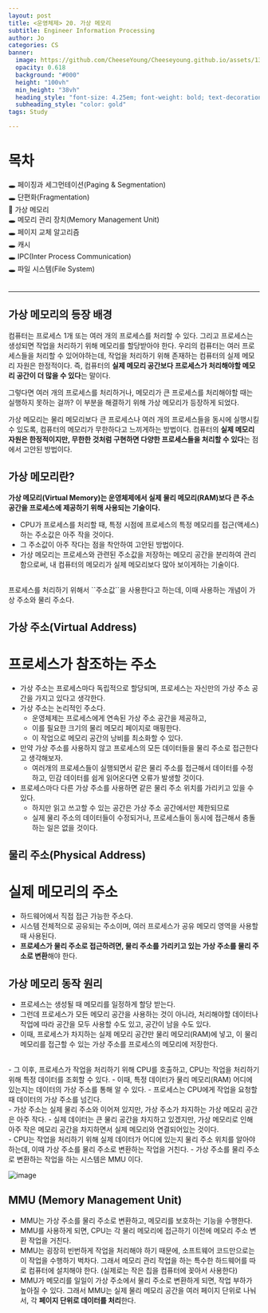 ```yaml
---
layout: post
title: <운영체제> 20. 가상 메모리
subtitle: Engineer Information Processing
author: Jo
categories: CS
banner:
  image: https://github.com/CheeseYoung/Cheeseyoung.github.io/assets/132384527/d063b5d2-d5a3-4c82-84d9-600626b409b8
  opacity: 0.618
  background: "#000"
  height: "100vh"
  min_height: "38vh"
  heading_style: "font-size: 4.25em; font-weight: bold; text-decoration: underline"
  subheading_style: "color: gold"
tags: Study

---
```


# 목차
🕳 페이징과 세그먼테이션(Paging & Segmentation) <br>
🕳 단편화(Fragmentation) <br>
📌 가상 메모리 <br>
🕳 메모리 관리 장치(Memory Management Unit) <br>
🕳 페이지 교체 알고리즘 <br>
🕳 캐시 <br>
🕳 IPC(Inter Process Communication) <br>
🕳 파일 시스템(File System) <br>
<br>
<hr>

## 가상 메모리의 등장 배경
<p>컴퓨터는 프로세스 1개 또는 여러 개의 프로세스를 처리할 수 있다. 그리고 프로세스는 생성되면 작업을 처리하기 위해 메모리를 할당받아야 한다. 
  우리의 컴퓨터는 여러 프로세스들을 처리할 수 있어야하는데, 작업을 처리하기 위해 존재하는 컴퓨터의 실제 메모리 자원은 한정적이다. 
  즉, 컴퓨터의 <b>실제 메모리 공간보다 프로세스가 처리해야할 메모리 공간이 더 많을 수 있다</b>는 말이다.</p>
<p>그렇다면 여러 개의 프로세스를 처리하거나, 메모리가 큰 프로세스를 처리해야할 때는 실행하지 못하는 걸까? 
  이 부분을 해결하기 위해 가상 메모리가 등장하게 되었다.</p>
<p>가상 메모리는 물리 메모리보다 큰 프로세스나 여러 개의 프로세스들을 동시에 실행시킬 수 있도록, 컴퓨터의 메모리가 무한하다고 느끼게하는 방법이다. 
  컴퓨터의 <b>실제 메모리 자원은 한정적이지만, 무한한 것처럼 구현하면 다양한 프로세스들을 처리할 수 있다</b>는 점에서 고안된 방법이다. </p>

## 가상 메모리란?
**가상 메모리(Virtual Memory)는 운영체제에서 실제 물리 메모리(RAM)보다 큰 주소 공간을 프로세스에 제공하기 위해 사용되는 기술이다.**
- CPU가 프로세스를 처리할 때, 특정 시점에 프로세스의 특정 메모리를 접근(액세스)하는 주소값은 아주 작을 것이다.
- 그 주소값이 아주 작다는 점을 착안하여 고안된 방법이다.
- 가상 메모리는 프로세스와 관련된 주소값을 저장하는 메모리 공간을 분리하여 관리함으로써, 내 컴퓨터의 메모리가 실제 메모리보다 많아 보이게하는 기술이다.
<br>
프로세스를 처리하기 위해서 ``주소값``을 사용한다고 하는데, 이때 사용하는 개념이 가상 주소와 물리 주소다.

## 가상 주소(Virtual Address)
# 프로세스가 참조하는 주소
- 가상 주소는 프로세스마다 독립적으로 할당되며, 프로세스는 자신만의 가상 주소 공간을 가지고 있다고 생각한다.
- 가상 주소는 논리적인 주소다.
  - 운영체제는 프로세스에게 연속된 가상 주소 공간을 제공하고,
  - 이를 필요한 크기의 물리 메모리 페이지로 매핑한다.
  - 이 작업으로 메모리 공간의 낭비를 최소화할 수 있다.
- 만약 가상 주소를 사용하지 않고 프로세스의 모든 데이터들을 물리 주소로 접근한다고 생각해보자.
  - 여러개의 프로세스들이 실행되면서 같은 물리 주소를 접근해서 데이터를 수정하고, 민감 데이터를 쉽게 읽어온다면 오류가 발생할 것이다.
- 프로세스마다 다른 가상 주소를 사용하면 같은 물리 주소 위치를 가리키고 있을 수 있다.
  - 하지만 읽고 쓰고할 수 있는 공간은 가상 주소 공간에서만 제한되므로
  - 실제 물리 주소의 데이터들이 수정되거나, 프로세스들이 동시에 접근해서 충돌하는 일은 없을 것이다.

## 물리 주소(Physical Address)
# 실제 메모리의 주소
- 하드웨어에서 직접 접근 가능한 주소다.
- 시스템 전체적으로 공유되는 주소이며, 여러 프로세스가 공유 메모리 영역을 사용할 때 사용된다.
- **프로세스가 물리 주소로 접근하려면, 물리 주소를 가리키고 있는 가상 주소를 물리 주소로 변환**해야 한다.

## 가상 메모리 동작 원리
- 프로세스는 생성될 때 메모리를 일정하게 할당 받는다.
- 그런데 프로세스가 모든 메모리 공간을 사용하는 것이 아니라, 처리해야할 데이터나 작업에 따라 공간을 모두 사용할 수도 있고, 공간이 남을 수도 있다.
- 이때, 프로세스가 차지하는 실제 메모리 공간만 물리 메모리(RAM)에 넣고, 이 물리 메모리를 접근할 수 있는 가상 주소를 프로세스의 메모리에 저장한다. 
<br>
- 그 이후, 프로세스가 작업을 처리하기 위해 CPU를 호출하고, CPU는 작업을 처리하기 위해 특정 데이터를 조회할 수 있다.
- 이때, 특정 데이터가 물리 메모리(RAM) 어디에 있는지는 데이터의 가상 주소를 통해 알 수 있다.
- 프로세스는 CPU에게 작업을 요청할 때 데이터의 가상 주소를 넘긴다.
<br>
- 가상 주소는 실제 물리 주소와 이어져 있지만, 가상 주소가 차지하는 가상 메모리 공간은 아주 작다.
- 실제 데이터는 큰 물리 공간을 차지하고 있겠지만, 가상 메모리로 인해 아주 작은 메모리 공간을 차지하면서 실제 메모리와 연결되어있는 것이다. 
<br>
- CPU는 작업을 처리하기 위해 실제 데이터가 어디에 있는지 물리 주소 위치를 알아야하는데, 이때 가상 주소를 물리 주소로 변환하는 작업을 거친다.
- 가상 주소를 물리 주소로 변환하는 작업을 하는 시스템은 MMU 이다.

![image](https://github.com/CheeseYoung/Cheeseyoung.github.io/assets/132384527/d063b5d2-d5a3-4c82-84d9-600626b409b8)

## MMU (Memory Management Unit)
- MMU는 가상 주소를 물리 주소로 변환하고, 메모리를 보호하는 기능을 수행한다. 
- MMU를 사용하게 되면, CPU는 각 물리 메모리에 접근하기 이전에 메모리 주소 변환 작업을 거친다.
- MMU는 굉장히 빈번하게 작업을 처리해야 하기 때문에, 소프트웨어 코드만으로는 이 작업을 수행하기 벅차다.
  그래서 메모리 관리 작업을 하는 특수한 하드웨어를 따로 컴퓨터에 설치해야 한다. (실제로는 작은 칩을 컴퓨터에 꽂아서 사용한다)
- MMU가 메모리를 일일이 가상 주소에서 물리 주소로 변환하게 되면, 작업 부하가 높아질 수 있다.
  그래서 MMU는 실제 물리 메모리 공간을 여러 페이지 단위로 나눠서, 각 **페이지 단위로 데이터를 처리**한다.








